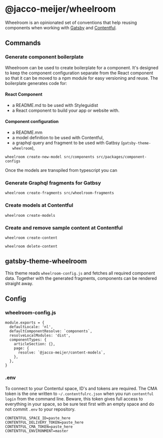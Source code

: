 # @jacco-meijer/wheelroom

Wheelroom is an opinionated set of conventions that help reusing components when
working with [Gatsby](https://www.gatsbyjs.org) and
[Contentful](https://www.contentful.com).

## Commands

### Generate component boilerplate

Wheelroom can be used to create boilerplate for a component. It's designed to
keep the component configuration separate from the React component so that it
can be moved to a npm module for easy versioning and reuse. The boilerplate
generates code for:

#### React Component
- a README.md to be used with Styleguidist
- a React component to build your app or website with.

#### Component configuration
- a README.mm
- a model definition to be used with Contentful,
- a graphql query and fragment to be used with Gatbsy (`gatsby-theme-wheelroom`),

```
wheelroom create-new-model src/components src/packages/component-configs
```

Once the models are transpiled from typescript you can

### Generate Graphql fragments for Gatbsy

```
wheelroom create-fragments src/wheelroom-fragments
```

### Create models at Contentful
```
wheelroom create-models
```

### Create and remove sample content at Contentful
```
wheelroom create-content
```

```
wheelroom delete-content
```

## gatsby-theme-wheelroom

This theme reads `wheelroom-config.js` and fetches all required component data.
Together with the generated fragments, components can be rendered straight away.


## Config

### wheelroom-config.js
```
module.exports = {
  defaultLocale: 'nl',
  defaultComponentResolve: `components`,
  resolveLocalModules: 'dist',
  componentTypes: {
    articleSection: {},
    page: {
      resolve: `@jacco-meijer/content-models`,
    },
  },
}
```

### .env

To connect to your Contentul space, ID's and tokens are required. The CMA token
is the one written to `~/.contentfulrc.json` when you run `contentful login`
from the command line. Beware, this token gives full access to everything in
your space, so be sure test first with an empty space and do not commit `.env`
to your repository.

```
CONTENTFUL_SPACE_ID=paste_here
CONTENTFUL_DELIVERY_TOKEN=paste_here
CONTENTFUL_CMA_TOKEN=paste_here
CONTENTFUL_ENVIRONMENT=master
```